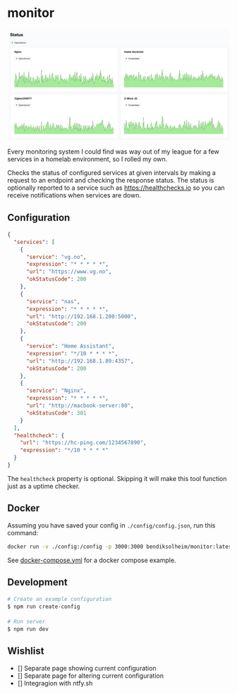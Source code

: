 # monitor

![Screenshot of status page](./screenshot.png)

Every monitoring system I could find was way out of my league for a few services in a homelab environment, so I rolled my own.

Checks the status of configured services at given intervals by making a request to an endpoint and checking the response status. The status is optionally reported to a service such as https://healthchecks.io so you can receive notifications when services are down.

## Configuration

```json
{
  "services": [
    {
      "service": "vg.no",
      "expression": "* * * * *",
      "url": "https://www.vg.no",
      "okStatusCode": 200
    },
    {
      "service": "nas",
      "expression": "* * * * *",
      "url": "http://192.168.1.200:5000",
      "okStatusCode": 200
    },
    {
      "service": "Home Assistant",
      "expression": "*/10 * * * *",
      "url": "http://192.168.1.89:4357",
      "okStatusCode": 200
    },
    {
      "service": "Nginx",
      "expression": "* * * * *",
      "url": "http://macbook-server:80",
      "okStatusCode": 301
    }
  ],
  "healthcheck": {
    "url": "https://hc-ping.com/1234567890",
    "expression": "*/10 * * * *"
  }
}
```

The `healthcheck` property is optional. Skipping it will make this tool function just as a uptime checker.

## Docker

Assuming you have saved your config in `./config/config.json`, run this command:

```sh
docker run -v ./config:/config -p 3000:3000 bendiksolheim/monitor:latest
```

See [docker-compose.yml](./docker-compose.yml) for a docker compose example.

## Development

```bash
# Create an example configuration
$ npm run create-config

# Run server
$ npm run dev
```

## Wishlist

- [] Separate page showing current configuration
- [] Separate page for altering current configuration
- [] Integragion with ntfy.sh
